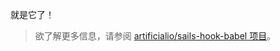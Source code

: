 就是它了！

<blockquote class="babel-callout babel-callout-info">
  <p>
    欲了解更多信息，请参阅 <a href="https://github.com/artificialio/sails-hook-babel">artificialio/sails-hook-babel 项目</a>。
  </p>
</blockquote>
